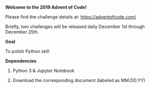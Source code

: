 **Welcome to the 2019 Advent of Code!**

Please find the challenge details at: https://adventofcode.com/

Briefly, two challenges will be released daily December 1st through December 25th.  

**Goal**

To polish Python skill

**Dependencies**

1. Python 3 & Jupyter Notebook

2. Download the corresponding document (labeled as MM.DD.YY)
